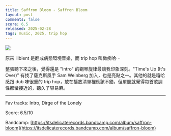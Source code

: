 ```yaml
---
title: Saffron Bloom - Saffron Bloom
layout: post
comments: false
score: 6.5
released: 2025-02-28
tags: music, 2025, trip hop
---
```


![](https://f4.bcbits.com/img/a2061393898_10.jpg)

原來 illbient 是翻成病態環境音樂，而 trip hop 叫做痴哈⋯

整張聽下來之後，覺得還是 "Intro" 的鋼琴旋律最讓我印象深刻。"Time's Up (It's Over)" 有找了薩克斯風手 Sam Weinberg 加入，也是亮點之一。其他的就是嘻哈感跟 dub 味很重的 trip hop，放在播放清單裡應該不錯，但單聽就覺得每首歌調性都蠻接近的，聽久了容易麻。

---

Fav tracks: Intro, Dirge of the Lonely

Score: 6.5/10

Bandcamp: [https://itsdelicaterecords.bandcamp.com/album/saffron-bloom](https://itsdelicaterecords.bandcamp.com/album/saffron-bloom)
